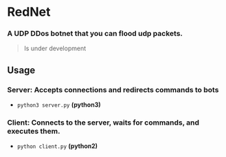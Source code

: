 # **RedNet**

### A UDP DDos botnet that you can flood udp packets.
> Is under development

## Usage

### Server: Accepts connections and redirects commands to bots
- ``` python3 server.py ``` **(python3)**

### Client: Connects to the server, waits for commands, and executes them.
- ``` python client.py ``` **(python2)**




